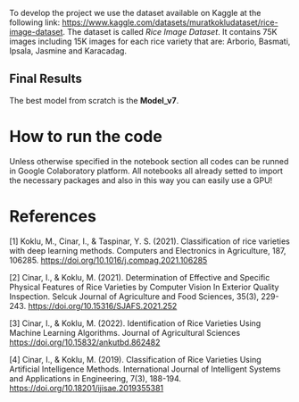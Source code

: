 To develop the project we use the dataset available on Kaggle at the following link: https://www.kaggle.com/datasets/muratkokludataset/rice-image-dataset. The dataset is called *Rice Image Dataset*. It contains 75K images including 15K images for each rice variety that are: Arborio, Basmati, Ipsala, Jasmine and Karacadag.

## Final Results

The best model from scratch is the **Model_v7**. <br>

# How to run the code

Unless otherwise specified in the notebook section all codes can be runned in Google Colaboratory platform. All notebooks all already setted to import the necessary packages and also in this way you can easily use a GPU!

# References

[1] Koklu, M., Cinar, I., & Taspinar, Y. S. (2021). Classification of rice varieties with deep learning methods. Computers and Electronics in Agriculture, 187, 106285. https://doi.org/10.1016/j.compag.2021.106285

[2] Cinar, I., & Koklu, M. (2021). Determination of Effective and Specific Physical Features of Rice Varieties by Computer Vision In Exterior Quality Inspection. Selcuk Journal of Agriculture and Food Sciences, 35(3), 229-243. https://doi.org/10.15316/SJAFS.2021.252

[3] Cinar, I., & Koklu, M. (2022). Identification of Rice Varieties Using Machine Learning Algorithms. Journal of Agricultural Sciences https://doi.org/10.15832/ankutbd.862482

[4] Cinar, I., & Koklu, M. (2019). Classification of Rice Varieties Using Artificial Intelligence Methods. International Journal of Intelligent Systems and Applications in Engineering, 7(3), 188-194. https://doi.org/10.18201/ijisae.2019355381
